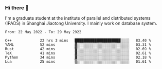 ### Hi there 👋

I'm a graduate student at the institute of parallel and distributed systems (IPADS) in Shanghai Jiaotong University. I mainly work on database system.

<!--START_SECTION:waka-->

```text
From: 22 May 2022 - To: 29 May 2022

C++             22 hrs 3 mins   █████████████████████░░░░   83.40 %
YAML            52 mins         ▓░░░░░░░░░░░░░░░░░░░░░░░░   03.31 %
Rust            42 mins         ▓░░░░░░░░░░░░░░░░░░░░░░░░   02.69 %
TeX             41 mins         ▓░░░░░░░░░░░░░░░░░░░░░░░░   02.61 %
Python          34 mins         ▓░░░░░░░░░░░░░░░░░░░░░░░░   02.18 %
Lua             25 mins         ▒░░░░░░░░░░░░░░░░░░░░░░░░   01.61 %
```

<!--END_SECTION:waka-->

<!--
**yqmmm/yqmmm** is a ✨ _special_ ✨ repository because its `README.md` (this file) appears on your GitHub profile.

Here are some ideas to get you started:

- 🔭 I’m currently working on ...
- 🌱 I’m currently learning ...
- 👯 I’m looking to collaborate on ...
- 🤔 I’m looking for help with ...
- 💬 Ask me about ...
- 📫 How to reach me: ...
- 😄 Pronouns: ...
- ⚡ Fun fact: ...
-->
